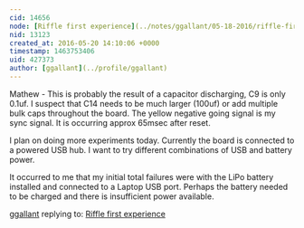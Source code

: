 ```yaml
---
cid: 14656
node: [Riffle first experience](../notes/ggallant/05-18-2016/riffle-first-experience)
nid: 13123
created_at: 2016-05-20 14:10:06 +0000
timestamp: 1463753406
uid: 427373
author: [ggallant](../profile/ggallant)
---
```


Mathew - This is probably the result of a capacitor discharging, C9 is only 0.1uf. I suspect that C14 needs to be much larger (100uf)  or add multiple bulk caps throughout the board. The yellow negative going signal is my sync signal. It is occurring approx 65msec after reset.

I plan on doing more experiments today. Currently the board is connected to a powered USB hub. I want to try different combinations of USB and battery power.

It occurred to me that my initial total failures were with the LiPo battery installed and connected to a Laptop USB port. Perhaps the battery needed to be charged and there is insufficient power available.



[ggallant](../profile/ggallant) replying to: [Riffle first experience](../notes/ggallant/05-18-2016/riffle-first-experience)

